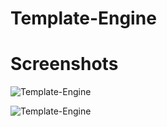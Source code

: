 # Template-Engine

# Screenshots

![Template-Engine](./images/Screenshot.PNG "Profile Example")

![Template-Engine](./images/Screenshot1.PNG "Profile Example")
